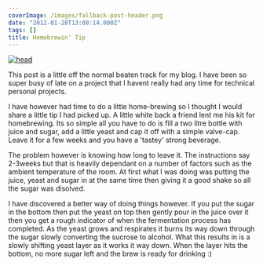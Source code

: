 ```yaml
---
coverImage: /images/fallback-post-header.png
date: "2012-01-28T13:08:14.000Z"
tags: []
title: Homebrewin' Tip
---
```


[![](/wp-content/uploads/2012/01/head.jpg "head")](/wp-content/uploads/2012/01/head.jpg)

This post is a little off the normal beaten track for my blog. I have been so super busy of late on a project that I havent really had any time for technical personal projects.

<!-- more -->

I have however had time to do a little home-brewing so I thought I would share a little tip I had picked up. A little white back a friend lent me his kit for homebrewing. Its so simple all you have to do is fill a two litre bottle with juice and sugar, add a little yeast and cap it off with a simple valve-cap. Leave it for a few weeks and you have a 'tastey' strong beverage.

The problem however is knowing how long to leave it. The instructions say 2-3weeks but that is heavily dependant on a number of factors such as the ambient temperature of the room. At first what I was doing was putting the juice, yeast and sugar in at the same time then giving it a good shake so all the sugar was disolved.

I have discovered a better way of doing things however. If you put the sugar in the bottom then put the yeast on top then gently pour in the juice over it then you get a rough indicator of when the fermentation process has completed. As the yeast grows and respirates it burns its way down through the sugar slowly converting the sucrose to alcohol. What this results in is a slowly shifting yeast layer as it works it way down. When the layer hits the bottom, no more sugar left and the brew is ready for drinking :)
